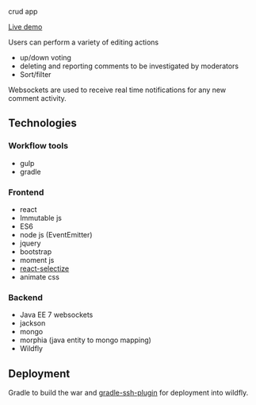 crud app 

[Live demo](https://www.youtube.com/watch?v=M-Rp_Aa4aSA&list=PLhdEaT6EIivpelbIn9ePcGxBykXnvmzGl&index=2)

Users can perform a variety of editing actions 
 * up/down voting 
 * deleting and reporting comments to be investigated by moderators 
 * Sort/filter

Websockets are used to receive real time notifications for any new comment activity.

## Technologies 

### Workflow tools
- gulp
- gradle

### Frontend
* react
* Immutable js
* ES6
* node js (EventEmitter)
* jquery
* bootstrap
* moment js
* [react-selectize](https://github.com/furqanZafar/react-selectize)
* animate css

### Backend
* Java EE 7 websockets		  	
* jackson 
* mongo		   
* morphia (java entity to mongo mapping) 		
* Wildfly

## Deployment
Gradle to build the war and [gradle-ssh-plugin](https://gradle-ssh-plugin.github.io/) for deployment into wildfly. 
